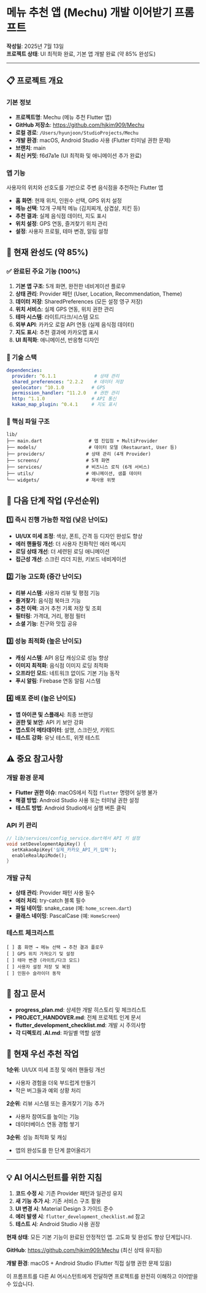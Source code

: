# 메뉴 추천 앱 (Mechu) 개발 이어받기 프롬프트

**작성일**: 2025년 7월 13일  
**프로젝트 상태**: UI 최적화 완료, 기본 앱 개발 완료 (약 85% 완성도)

---

## 📋 프로젝트 개요

### 기본 정보
- **프로젝트명**: Mechu (메뉴 추천 Flutter 앱)
- **GitHub 저장소**: https://github.com/hjkim909/Mechu
- **로컬 경로**: `/Users/hyunjoon/StudioProjects/Mechu`
- **개발 환경**: macOS, Android Studio 사용 (Flutter 터미널 권한 문제)
- **브랜치**: main
- **최신 커밋**: f6d7a1e (UI 최적화 및 애니메이션 추가 완료)

### 앱 기능
사용자의 위치와 선호도를 기반으로 주변 음식점을 추천하는 Flutter 앱
- **홈 화면**: 현재 위치, 인원수 선택, GPS 위치 설정
- **메뉴 선택**: 12개 구체적 메뉴 (김치찌개, 삼겹살, 치킨 등)
- **추천 결과**: 실제 음식점 데이터, 지도 표시
- **위치 설정**: GPS 연동, 즐겨찾기 위치 관리
- **설정**: 사용자 프로필, 테마 변경, 알림 설정

## 🎯 현재 완성도 (약 85%)

### ✅ 완료된 주요 기능 (100%)
1. **기본 앱 구조**: 5개 화면, 완전한 네비게이션 플로우
2. **상태 관리**: Provider 패턴 (User, Location, Recommendation, Theme)
3. **데이터 저장**: SharedPreferences (모든 설정 영구 저장)
4. **위치 서비스**: 실제 GPS 연동, 위치 권한 관리
5. **테마 시스템**: 라이트/다크/시스템 모드
6. **외부 API**: 카카오 로컬 API 연동 (실제 음식점 데이터)
7. **지도 표시**: 추천 결과에 카카오맵 표시
8. **UI 최적화**: 애니메이션, 반응형 디자인

### 🔧 기술 스택
```yaml
dependencies:
  provider: ^6.1.1              # 상태 관리
  shared_preferences: ^2.2.2    # 데이터 저장
  geolocator: ^10.1.0          # GPS
  permission_handler: ^11.2.0   # 권한 관리
  http: ^1.1.0                 # API 통신
  kakao_map_plugin: ^0.4.1     # 지도 표시
```

### 📁 핵심 파일 구조
```
lib/
├── main.dart                 # 앱 진입점 + MultiProvider
├── models/                   # 데이터 모델 (Restaurant, User 등)
├── providers/               # 상태 관리 (4개 Provider)
├── screens/                 # 5개 화면
├── services/                # 비즈니스 로직 (6개 서비스)
├── utils/                   # 애니메이션, 샘플 데이터
└── widgets/                 # 재사용 위젯
```

## 🚀 다음 단계 작업 (우선순위)

### 1️⃣ 즉시 진행 가능한 작업 (낮은 난이도)
- **UI/UX 미세 조정**: 색상, 폰트, 간격 등 디자인 완성도 향상
- **에러 핸들링 개선**: 더 사용자 친화적인 에러 메시지
- **로딩 상태 개선**: 더 세련된 로딩 애니메이션
- **접근성 개선**: 스크린 리더 지원, 키보드 네비게이션

### 2️⃣ 기능 고도화 (중간 난이도)
- **리뷰 시스템**: 사용자 리뷰 및 평점 기능
- **즐겨찾기**: 음식점 북마크 기능
- **추천 이력**: 과거 추천 기록 저장 및 조회
- **필터링**: 가격대, 거리, 평점 필터
- **소셜 기능**: 친구와 맛집 공유

### 3️⃣ 성능 최적화 (높은 난이도)
- **캐싱 시스템**: API 응답 캐싱으로 성능 향상
- **이미지 최적화**: 음식점 이미지 로딩 최적화
- **오프라인 모드**: 네트워크 없이도 기본 기능 동작
- **푸시 알림**: Firebase 연동 알림 시스템

### 4️⃣ 배포 준비 (높은 난이도)
- **앱 아이콘 및 스플래시**: 최종 브랜딩
- **권한 및 보안**: API 키 보안 강화
- **앱스토어 메타데이터**: 설명, 스크린샷, 키워드
- **테스트 강화**: 유닛 테스트, 위젯 테스트

## ⚠️ 중요 참고사항

### 개발 환경 문제
- **Flutter 권한 이슈**: macOS에서 직접 `flutter` 명령어 실행 불가
- **해결 방법**: Android Studio 사용 또는 터미널 권한 설정
- **테스트 방법**: Android Studio에서 실행 버튼 클릭

### API 키 관리
```dart
// lib/services/config_service.dart에서 API 키 설정
void setDevelopmentApiKey() {
  setKakaoApiKey('실제_카카오_API_키_입력');
  enableRealApiMode();
}
```

### 개발 규칙
- **상태 관리**: Provider 패턴 사용 필수
- **에러 처리**: try-catch 블록 필수
- **파일 네이밍**: snake_case (예: `home_screen.dart`)
- **클래스 네이밍**: PascalCase (예: `HomeScreen`)

### 테스트 체크리스트
```
[ ] 홈 화면 → 메뉴 선택 → 추천 결과 플로우
[ ] GPS 위치 가져오기 및 설정
[ ] 테마 변경 (라이트/다크 모드)
[ ] 사용자 설정 저장 및 복원
[ ] 인원수 슬라이더 동작
```

## 📄 참고 문서
- **progress_plan.md**: 상세한 개발 히스토리 및 체크리스트
- **PROJECT_HANDOVER.md**: 전체 프로젝트 인계 문서
- **flutter_development_checklist.md**: 개발 시 주의사항
- **각 디렉토리 .AI.md**: 파일별 역할 설명

## 🎯 현재 우선 추천 작업

**1순위**: UI/UX 미세 조정 및 에러 핸들링 개선
- 사용자 경험을 더욱 부드럽게 만들기
- 작은 버그들과 예외 상황 처리

**2순위**: 리뷰 시스템 또는 즐겨찾기 기능 추가
- 사용자 참여도를 높이는 기능
- 데이터베이스 연동 경험 쌓기

**3순위**: 성능 최적화 및 캐싱
- 앱의 완성도를 한 단계 끌어올리기

---

## 💡 AI 어시스턴트를 위한 지침

1. **코드 수정 시**: 기존 Provider 패턴과 일관성 유지
2. **새 기능 추가 시**: 기존 서비스 구조 활용
3. **UI 변경 시**: Material Design 3 가이드 준수
4. **에러 발생 시**: `flutter_development_checklist.md` 참고
5. **테스트 시**: Android Studio 사용 권장

**현재 상태**: 모든 기본 기능이 완료된 안정적인 앱. 고도화 및 완성도 향상 단계입니다.

**GitHub**: https://github.com/hjkim909/Mechu (최신 상태 유지됨)

**개발 환경**: macOS + Android Studio (Flutter 직접 실행 권한 문제 있음)

이 프롬프트를 다른 AI 어시스턴트에게 전달하면 프로젝트를 완전히 이해하고 이어받을 수 있습니다. 